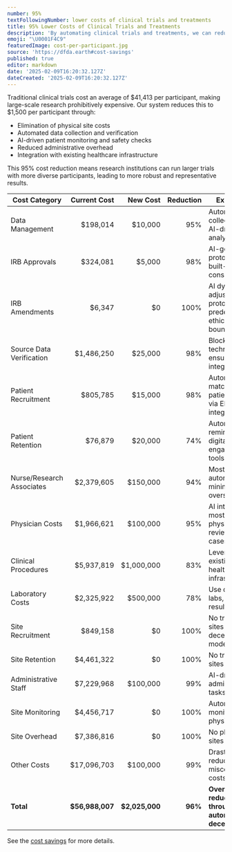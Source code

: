 ```yaml
---
number: 95%
textFollowingNumber: lower costs of clinical trials and treatments
title: 95% Lower Costs of Clinical Trials and Treatments
description: 'By automating clinical trials and treatments, we can reduce costs by 95%'
emoji: "\U0001F4C9"
featuredImage: cost-per-participant.jpg
source: 'https://dfda.earth#cost-savings'
published: true
editor: markdown
date: '2025-02-09T16:20:32.127Z'
dateCreated: '2025-02-09T16:20:32.127Z'
---
```


Traditional clinical trials cost an average of $41,413 per participant, making large-scale research prohibitively expensive. Our system reduces this to $1,500 per participant through:

- Elimination of physical site costs
- Automated data collection and verification
- AI-driven patient monitoring and safety checks
- Reduced administrative overhead
- Integration with existing healthcare infrastructure

This 95% cost reduction means research institutions can run larger trials with more diverse participants, leading to more robust and representative results. 

| Cost Category | Current Cost | New Cost | Reduction | Explanation |
|--------------|------------:|----------:|----------:|-------------|
| Data Management | $198,014 | $10,000 | 95% | Automated data collection and AI-driven analysis |
| IRB Approvals | $324,081 | $5,000 | 98% | AI-generated protocols with built-in ethical considerations |
| IRB Amendments | $6,347 | $0 | 100% | AI dynamically adjusts protocols within predefined ethical boundaries |
| Source Data Verification | $1,486,250 | $25,000 | 98% | Blockchain-like technology ensures data integrity |
| Patient Recruitment | $805,785 | $15,000 | 98% | Automated matching of patients to trials via EHR integration |
| Patient Retention | $76,879 | $20,000 | 74% | Automated reminders and digital engagement tools |
| Nurse/Research Associates | $2,379,605 | $150,000 | 94% | Mostly automated, with minimal human oversight |
| Physician Costs | $1,966,621 | $100,000 | 95% | AI interprets most data, physicians review complex cases |
| Clinical Procedures | $5,937,819 | $1,000,000 | 83% | Leveraging existing healthcare infrastructure |
| Laboratory Costs | $2,325,922 | $500,000 | 78% | Use of local labs, automated result reporting |
| Site Recruitment | $849,158 | $0 | 100% | No traditional sites needed in decentralized model |
| Site Retention | $4,461,322 | $0 | 100% | No traditional sites to retain |
| Administrative Staff | $7,229,968 | $100,000 | 99% | AI-driven administrative tasks |
| Site Monitoring | $4,456,717 | $0 | 100% | Automated data monitoring, no physical sites |
| Site Overhead | $7,386,816 | $0 | 100% | No physical sites required |
| Other Costs | $17,096,703 | $100,000 | 99% | Drastically reduced miscellaneous costs |
| **Total** | **$56,988,007** | **$2,025,000** | **96%** | **Overall cost reduction through automation and decentralization** |

See the [cost savings](https://dfda.earth#cost-savings) for more details.


